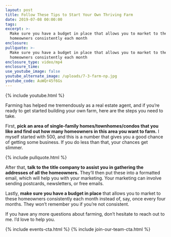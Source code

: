 ```yaml
---
layout: post
title: Follow These Tips to Start Your Own Thriving Farm
date: 2019-07-08 00:00:00
tags:
excerpt: >-
  Make sure you have a budget in place that allows you to market to these
  homeowners consistently each month
enclosure:
pullquote: >-
  Make sure you have a budget in place that allows you to market to these
  homeowners consistently each month
enclosure_type: video/mp4
enclosure_time:
use_youtube_image: false
youtube_alternate_image: /uploads/7-3-farm-np.jpg
youtube_code: AuWQr45f6Gs
---
```


{% include youtube.html %}

Farming has helped me tremendously as a real estate agent, and if you’re ready to get started building your own farm, here are the steps you need to take.&nbsp;

First, **pick an area of single-family homes/townhomes/condos that you like and find out how many homeowners in this area you want to farm.** I myself started with 500, and this is a number that gives you a good chance of getting some business. If you do less than that, your chances get slimmer.

{% include pullquote.html %}

After that, **talk to the title company to assist you in gathering the addresses of all the homeowners.** They’ll then put these into a formatted email, which will help you with your marketing. Your marketing can involve sending postcards, newsletters, or free emails.&nbsp;

Lastly, **make sure you have a budget in place** that allows you to market to these homeowners consistently each month instead of, say, once every four months. They won’t remember you if you’re not consistent.&nbsp;

If you have any more questions about farming, don’t hesitate to reach out to me. I’d love to help you.

{% include events-cta.html %} {% include join-our-team-cta.html %}